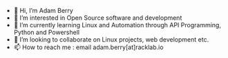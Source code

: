 - 👋 Hi, I’m Adam Berry
- 👀 I’m interested in Open Source software and development
- 🌱 I’m currently learning Linux and Automation through API Programming, Python and Powershell
- 💞️ I’m looking to collaborate on Linux projects, web development etc.
- 📫 How to reach me : email adam.berry[at]racklab.io

<!---
adamjrberry/adamjrberry is a ✨ special ✨ repository because its `README.md` (this file) appears on your GitHub profile.
You can click the Preview link to take a look at your changes.
--->
